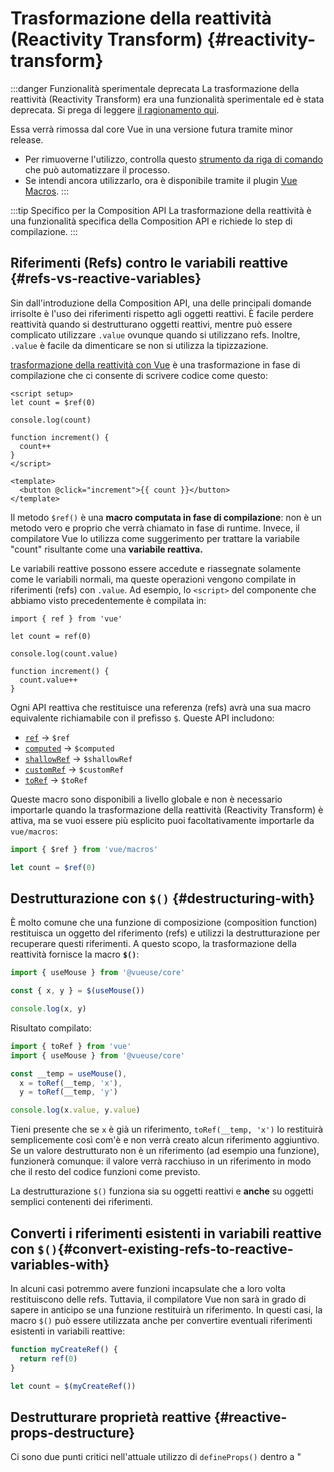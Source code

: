 # Trasformazione della reattività (Reactivity Transform) {#reactivity-transform}

:::danger Funzionalità sperimentale deprecata
La trasformazione della reattività (Reactivity Transform) era una funzionalità sperimentale ed è stata deprecata. Si prega di leggere [il ragionamento qui](https://github.com/vuejs/rfcs/discussions/369#discussioncomment-5059028).

Essa verrà rimossa dal core Vue in una versione futura tramite minor release.

- Per rimuoverne l'utilizzo, controlla questo [strumento da riga di comando](https://github.com/edison1105/drop-reactivity-transform) che può automatizzare il processo.
- Se intendi ancora utilizzarlo, ora è disponibile tramite il plugin [Vue Macros](https://vue-macros.sxzz.moe/features/reactivity-transform.html).
:::

:::tip Specifico per la Composition API
La trasformazione della reattività è una funzionalità specifica della Composition API e richiede lo step di compilazione.
:::

## Riferimenti (Refs) contro le variabili reattive {#refs-vs-reactive-variables}

Sin dall'introduzione della Composition API, una delle principali domande irrisolte è l'uso dei riferimenti rispetto agli oggetti reattivi. È facile perdere reattività quando si destrutturano oggetti reattivi, mentre può essere complicato utilizzare `.value` ovunque quando si utilizzano refs. Inoltre, `.value` è facile da dimenticare se non si utilizza la tipizzazione.

[trasformazione della reattività con Vue](https://github.com/vuejs/core/tree/main/packages/reactivity-transform) è una trasformazione in fase di compilazione che ci consente di scrivere codice come questo:

```vue
<script setup>
let count = $ref(0)

console.log(count)

function increment() {
  count++
}
</script>

<template>
  <button @click="increment">{{ count }}</button>
</template>
```

Il metodo `$ref()` è una **macro computata in fase di compilazione**: non è un metodo vero e proprio che verrà chiamato in fase di runtime. Invece, il compilatore Vue lo utilizza come suggerimento per trattare la variabile "count" risultante come una **variabile reattiva.**

Le variabili reattive possono essere accedute e riassegnate solamente come le variabili normali, ma queste operazioni vengono compilate in riferimenti (refs) con `.value`. Ad esempio, lo `<script>` del componente che abbiamo visto precedentemente è compilata in:

```js{5,8}
import { ref } from 'vue'

let count = ref(0)

console.log(count.value)

function increment() {
  count.value++
}
```

Ogni API reattiva che restituisce una referenza (refs) avrà una sua macro equivalente richiamabile con il prefisso `$`. Queste API includono:

- [`ref`](/api/reactivity-core#ref) -> `$ref`
- [`computed`](/api/reactivity-core#computed) -> `$computed`
- [`shallowRef`](/api/reactivity-advanced#shallowref) -> `$shallowRef`
- [`customRef`](/api/reactivity-advanced#customref) -> `$customRef`
- [`toRef`](/api/reactivity-utilities#toref) -> `$toRef`

Queste macro sono disponibili a livello globale e non è necessario importarle quando la  trasformazione della reattività (Reactivity Transform) è attiva, ma se vuoi essere più esplicito puoi facoltativamente importarle da `vue/macros`:

```js
import { $ref } from 'vue/macros'

let count = $ref(0)
```

## Destrutturazione con `$()` {#destructuring-with}

È molto comune che una funzione di composizione (composition function) restituisca un oggetto del riferimento (refs) e utilizzi la destrutturazione per recuperare questi riferimenti. A questo scopo, la trasformazione della reattività fornisce la macro **`$()`**:

```js
import { useMouse } from '@vueuse/core'

const { x, y } = $(useMouse())

console.log(x, y)
```

Risultato compilato:

```js
import { toRef } from 'vue'
import { useMouse } from '@vueuse/core'

const __temp = useMouse(),
  x = toRef(__temp, 'x'),
  y = toRef(__temp, 'y')

console.log(x.value, y.value)
```

Tieni presente che se `x` è già un riferimento, `toRef(__temp, 'x')` lo restituirà semplicemente così com'è e non verrà creato alcun riferimento aggiuntivo. Se un valore destrutturato non è un riferimento (ad esempio una funzione), funzionerà comunque: il valore verrà racchiuso in un riferimento in modo che il resto del codice funzioni come previsto.

La destrutturazione `$()` funziona sia su oggetti reattivi e **anche** su oggetti semplici contenenti dei riferimenti.

## Converti i riferimenti esistenti in variabili reattive con `$()`{#convert-existing-refs-to-reactive-variables-with}

In alcuni casi potremmo avere funzioni incapsulate che a loro volta restituiscono delle refs. Tuttavia, il compilatore Vue non sarà in grado di sapere in anticipo se una funzione restituirà un riferimento. In questi casi, la macro `$()` può essere utilizzata anche per convertire eventuali riferimenti esistenti in variabili reattive:

```js
function myCreateRef() {
  return ref(0)
}

let count = $(myCreateRef())
```

## Destrutturare proprietà reattive {#reactive-props-destructure}

Ci sono due punti critici nell'attuale utilizzo di `defineProps()` dentro a "<script setup>":

1. Come con `.value`, per mantenere la reattività devi sempre accedere alle proprietà (props) come `props.x`. Ciò significa che non puoi destrutturare `defineProps` poiché le variabili destrutturate risultanti non saranno reattive e non si aggiorneranno.

2. Quando utilizzi le [dichiarazioni delle props di un solo tipo](/api/sfc-script-setup#type-only-props-emit-declarations), non esiste un modo semplice per dichiarare i valori predefiniti per le proprietà. Abbiamo introdotto l'API `withDefaults()` proprio per questo scopo, ma il suo uso non è ancora ottimale.

Possiamo risolvere questi problemi applicando una trasformazione in fase di compilazione quando `defineProps` viene utilizzato con la destrutturazione, simile a quello che abbiamo visto in precedenza con `$()`:

```html
<script setup lang="ts">
  interface Props {
    msg: string
    count?: number
    foo?: string
  }

  const {
    msg,
    // valore di default funziona
    count = 1,
    // anche l'aliasing locale funziona
    // qui stiamo trasformando "props.foo" in "bar".
    foo: bar
  } = defineProps<Props>()

  watchEffect(() => {
    // registrerà ogni volta che cambiano gli oggetti di scena
    console.log(msg, count, bar)
  })
</script>
```

Quanto sopra verrà compilato nella seguente dichiarazione equivalente di runtime:

```js
export default {
  props: {
    msg: { type: String, required: true },
    count: { type: Number, default: 1 },
    foo: String
  },
  setup(props) {
    watchEffect(() => {
      console.log(props.msg, props.count, props.foo)
    })
  }
}
```

## Limiti di funzionamento per mantenere la reattività {#retaining-reactivity-across-function-boundaries}

Mentre le variabili reattive da una parte ci sollevano dal compito di dover utilizzare `.value` ovunque, dall'altra creano un problema di "perdita di reattività" quando passiamo variabili reattive oltre i limiti della funzione. Ciò può avvenire in due casi:

### Passaggio in funzione come argomento {#passing-into-function-as-argument}

Data una funzione che prevede un ref come argomento, ad esempio:

```ts
function trackChange(x: Ref<number>) {
  watch(x, (x) => {
    console.log('x changed!')
  })
}

let count = $ref(0)
trackChange(count) // non funziona
```

Il caso precedente non funzionerà come previsto perché viene compilato in:

```ts
let count = ref(0)
trackChange(count.value)
```

Qui `count.value` viene passato come numero, mentre `trackChange` si aspetta un riferimento effettivo. Questo problema può essere risolto racchiudendo `count` con `$$()` prima di passarlo:

```diff
let count = $ref(0)
- trackChange(count)
+ trackChange($$(count))
```

Quanto sopra si compila in:

```js
import { ref } from 'vue'

let count = ref(0)
trackChange(count)
```

Come possiamo vedere, `$$()` è una macro che serve come **via di uscita**: alle variabili reattive all'interno di `$$()` non verrà aggiunto `.value`.

### Ritorno all'interno dell'ambito della funzione {#returning-inside-function-scope}

La reattività può anche andare persa se le variabili reattive vengono utilizzate direttamente in un'espressione nel ritorno della funzione:

```ts
function useMouse() {
  let x = $ref(0)
  let y = $ref(0)

  // ascolta il movimento del mouse...

  // non funziona
  return {
    x,
    y
  }
}
```

L'istruzione "return" precedente viene compilata in:

```ts
return {
  x: x.value,
  y: y.value
}
```

Per mantenere la reattività, dovremmo restituire i riferimenti effettivi, non il valore corrente al momento della restituzione.

Ancora una volta, possiamo usare `$$()` per risolvere questo problema. In questo caso, `$$()` può essere utilizzato direttamente sull'oggetto restituito: qualsiasi riferimento a variabili reattive all'interno della chiamata `$$()` manterrà l'origine del riferimento:

```ts
function useMouse() {
  let x = $ref(0)
  let y = $ref(0)

  // ascolta il movimento del mouse...

  // aggiustato
  return $$({
    x,
    y
  })
}
```

### Usare `$$()` per destrutturare le proprietà {#using-on-destructured-props}

`$$()` funziona su oggetti di scena destrutturati poiché anch'essi sono variabili reattive. Il compilatore lo convertirà con `toRef` per un discorso di ottimizzazione:

```ts
const { count } = defineProps<{ count: number }>()

passAsRef($$(count))
```

compilato in:

```js
setup(props) {
  const __props_count = toRef(props, 'count')
  passAsRef(__props_count)
}
```

## Integrazione in TypeScript <sup class="vt-badge ts" /> {#typescript-integration}

Vue mette a disposizione typings per queste macro (disponibili a livello globale) e funzioneranno come ci si aspetta. Non sono presenti incompatibilità con la semantica TypeScript standard, quindi la sintassi funzionerà con tutti gli strumenti esistenti.

Ciò significa anche che le macro possono funzionare in qualsiasi file in cui sono consentiti JS/TS validi, non solo all'interno degli SFC Vue.

Poiché le macro sono disponibili a livello globale, è necessario fare riferimento esplicitamente ai loro tipi (ad esempio in un file `env.d.ts`):

```ts
/// <reference types="vue/macros-global" />
```

Quando si importano esplicitamente le macro da "vue/macros", il tipo funzionerà senza dichiararlo globalmente.

## Partecipazione esplicita {#explicit-opt-in}

:::warning
Quanto segue si applica solo fino alla versione Vue 3.3 e precedenti. Il supporto principale verrà rimosso nella versione 3.4 e successive. Se intendi continuare a utilizzare la trasformazione, esegui invece la migrazione a [Vue Macros](https://vue-macros.sxzz.moe/features/reactivity-transform.html).
:::



### Vite {#vite}

- Requires `@vitejs/plugin-vue@>=2.0.0`
- Applies to SFCs and js(x)/ts(x) files. A fast usage check is performed on files before applying the transform so there should be no performance cost for files not using the macros.
- Note `reactivityTransform` is now a plugin root-level option instead of nested as `script.refSugar`, since it affects not just SFCs.

- Richiede `@vitejs/plugin-vue@>=2.0.0`
- Si applica ai file SFC e js(x)/ts(x). Viene eseguito un rapido controllo dell'utilizzo dei file prima di applicare la trasformazione, pertanto non dovrebbero esserci costi in termini di prestazioni per i file che non utilizzano le macro.
- Nota che `reactivityTransform` è ora un'opzione del plugin a livello root invece che annidata come `script.refSugar`, poiché non influisce solo sugli SFC.

```js
// vite.config.js
export default {
  plugins: [
    vue({
      reactivityTransform: true
    })
  ]
}
```

### `vue-cli` {#vue-cli}

- Attualmente funzionante solo in file SFC
- Richiede `vue-loader@>=17.0.0`

```js
// vue.config.js
module.exports = {
  chainWebpack: (config) => {
    config.module
      .rule('vue')
      .use('vue-loader')
      .tap((options) => {
        return {
          ...options,
          reactivityTransform: true
        }
      })
  }
}
```

### `webpack` + `vue-loader` "fatti a mano" {#plain-webpack-vue-loader}

- Attualmente funzionante solo in file SFC
- Richiede `vue-loader@>=17.0.0`

```js
// webpack.config.js
module.exports = {
  module: {
    rules: [
      {
        test: /\.vue$/,
        loader: 'vue-loader',
        options: {
          reactivityTransform: true
        }
      }
    ]
  }
}
```
